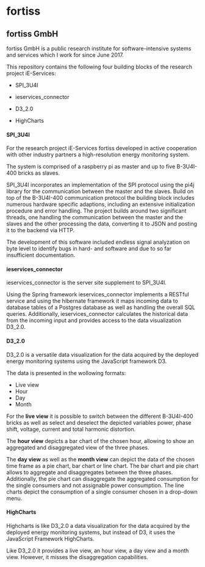 # fortiss
## fortiss GmbH
fortiss GmbH is a public research institute for software-intensive systems and services which I work for since June 2017.

This repository  contains the following four building blocks of the research project iE-Services:

+ SPI_3U4I

+ ieservices_connector

+ D3_2.0

+ HighCharts

#### SPI_3U4I

For the research project iE-Services fortiss developed in active cooperation with other industry partners a high-resolution energy monitoring system.  

The system is comprised of a raspberry pi as master and up to five B-3U4I-400 bricks as slaves. 

SPI_3U4I incorporates an implementation of the SPI protocol using the pi4j library for the communication between the master and the slaves. Build on top of the B-3U4I-400 communication protocol the building block includes numerous hardware specific adaptions, including an extensive initialization procedure and error handling. The project builds around two significant threads, one handling the communication between the master and the slaves and the other processing the data, converting it to JSON and posting it to the backend via HTTP.

The development of this software included endless signal analyzation on byte level to identify bugs in hard- and software and due to so far insufficient documentation. 

#### ieservices_connector

ieservices_connector is the server site supplement to SPI_3U4I.

Using the Spring framework ieservices_connector implements a RESTful service and using the hibernate framework it maps incoming data to database tables of a Postgres database as well as handling the overall SQL queries.
Additionally, ieservices_connector calculates the historical data from the incoming input and provides access to the data visualization D3_2.0.


#### D3_2.0

D3_2.0 is a versatile data visualization for the data acquired by the deployed energy monitoring systems using the JavaScript framework D3. 



The data is presented in the wollowing formats: 
 + Live view
 + Hour
 + Day
 + Month

For the **live view** it is possible to switch between the different B-3U4I-400 bricks as well as select and deselect the depicted variables power, phase shift, voltage, current and total harmonic distortion.

The **hour view** depicts a bar chart of the chosen hour, allowing to show an aggregated and disaggregated view of the three phases.

The **day view** as well as the **month view** can depict the data of the chosen time frame as a pie chart, bar chart or line chart. The bar chart and pie chart allows to aggregate and disaggregates between the three phases. Additionally, the pie chart can disaggregate the aggregated consumption for the single consumers and not assignable power consumption.
The line charts depict the consumption of a single consumer chosen in a drop-down menu.

#### HighCharts

Highcharts is like D3_2.0 a data visualization for the data acquired by the deployed energy monitoring systems, but instead of D3, it uses the JavaScript Framework HighCharts.

Like D3_2.0 it provides a live view, an hour view, a day view and a month view. However, it misses the disaggregation capabilities.
